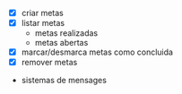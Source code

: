 - [x] criar metas
- [x] listar metas
    - metas realizadas
    - metas abertas
- [x] marcar/desmarca metas como concluida
- [x] remover metas
- sistemas de mensages